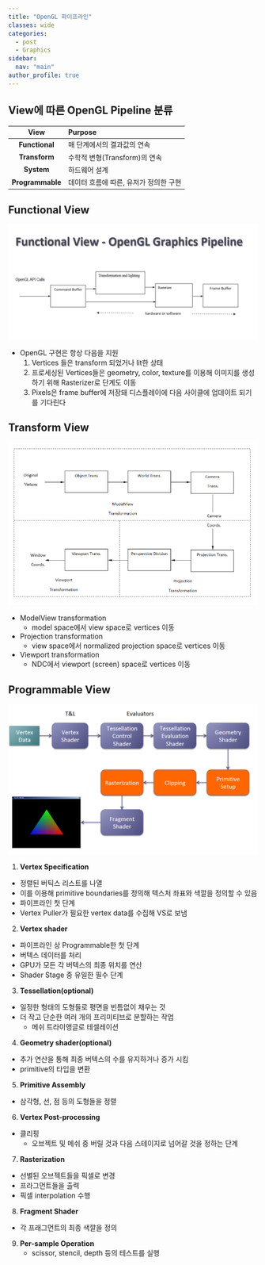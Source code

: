 ```yaml
---
title: "OpenGL 파이프라인"
classes: wide
categories: 
  - post
  - Graphics
sidebar:
  nav: "main"
author_profile: true
---
```


## View에 따른 OpenGL Pipeline 분류

|View|Purpose|
|:---:|:---|
|**Functional**|매 단계에서의 결과값의 연속|
|**Transform**|수학적 변형(Transform)의 연속|
|**System**|하드웨어 설계|
|**Programmable**|데이터 흐름에 따른, 유저가 정의한 구현|

## Functional View

  ![post_thumbnail](/assets/images/{65CBADF9-7FA6-4ED2-90E8-9631CF0A279B}.png)
* OpenGL 구현은 항상 다음을 지원
  1. Vertices 들은 transform 되었거나 lit한 상태 
  2. 프로세싱된 Vertices들은 geometry, color, texture를 이용해 이미지를 생성하기 위해 Rasterizer로 단계도 이동
  3. Pixels은 frame buffer에 저장돼 디스플레이에 다음 사이클에 업데이트 되기를 기다린다

## Transform View

  ![post_thumbnail](/assets/images/{8B1EB8E6-196C-4ED5-8C0B-1534DAB4F98A}.png)
* ModelView transformation
  * model space에서 view space로 vertices 이동
* Projection transformation 
  * view space에서 normalized projection space로 vertices 이동
* Viewport transformation 
  * NDC에서 viewport (screen) space로 vertices 이동

## Programmable View

  ![post_thumbnail](/assets/images/{59CC0FF3-098C-41CC-A04D-3E109D6B64BE}.png)

1. **Vertex Specification**
  * 정렬된 버틱스 리스트를 나열
  * 이를 이용해 primitive boundaries를 정의해 텍스처 좌표와 색깔을 정의할 수 있음
  * 파이프라인 첫 단계
  * Vertex Puller가 필요한 vertex data를 수집해 VS로 보냄

2. **Vertex shader**
  * 파이프라인 상 Programmable한 첫 단계
  * 버텍스 데이터를 처리
  * GPU가 모든 각 버텍스의 최종 위치를 연산 
  * Shader Stage 중 유일한 필수 단계

3. **Tessellation(optional)**
  * 일정한 형태의 도형들로 평면을 빈틈없이 채우는 것
  * 더 작고 단순한 여러 개의 프리미티브로 분할하는 작업
    * 메쉬 트라이앵글로 테셀레이션

4. **Geometry shader(optional)** 
  * 추가 연산을 통해 최종 버텍스의 수를 유지하거나 증가 시킴
  * primitive의 타입을 변환

5. **Primitive Assembly**
  * 삼각형, 선, 점 등의 도형들을 정렬 

6. **Vertex Post-processing**
  * 클리핑 
    * 오브젝트 및 메쉬 중 버릴 것과 다음 스테이지로 넘어갈 것을 정하는 단계

7. **Rasterization**
  * 선별된 오브젝트들을 픽셀로 변경
  * 프라그먼트들을 출력
  * 픽셀 interpolation 수행

8. **Fragment Shader**
  * 각 프래그먼트의 최종 색깔을 정의

9. **Per-sample Operation**
    * scissor, stencil, depth 등의 테스트를 실행
